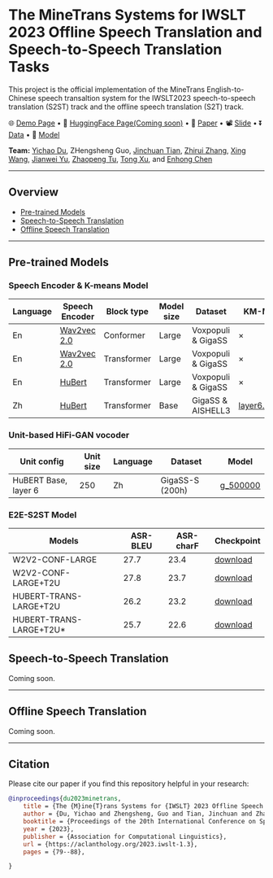 # The MineTrans Systems for IWSLT 2023 Offline Speech Translation and Speech-to-Speech Translation Tasks

This project is the official implementation of the MineTrans English-to-Chinese speech transaltion system for the IWSLT2023 speech-to-speech translation (S2ST) track and the offline speech translation (S2T) track.

<p align="left">
  🌐 <a href="https://duyichao.github.io/MINETrans-IWSLT23/demo/index.html" target="_blank">Demo Page</a> • 🤗 <a href="" target="_blank">HuggingFace Page(Coming soon)</a> • 📃 <a href="https://aclanthology.org/2023.iwslt-1.3" target="_blank">Paper</a> • 📽️ <a href="https://drive.google.com/file/d/1F-IFVHkzPQk0Q1jCQiCBql6fTrWq8gfH/view" target="_blank">Slide</a> •  ⏬ <a href="https://github.com/duyichao/MINETrans-IWSLT23/blob/main/README.md" target="_blank">Data</a> • 🤖 <a href="https://github.com/duyichao/MINETrans-IWSLT23/blob/main/README.md#pre-trained-models" target="_blank">Model</a> 
   <!-- • 📹 <a href="" target="_blank">Video</a>  -->
</p>

**Team:** [Yichao Du](https://github.com/duyichao), ZHengsheng Guo, [Jinchuan Tian](https://scholar.google.com/citations?user=KE5I4R0AAAAJ), [Zhirui
Zhang](https://zrustc.github.io/), [Xing Wang](http://www.xingwang4nlp.com/), [Jianwei Yu](https://scholar.google.com/citations?user=fY1IJ4wAAAAJ&hl=en), [Zhaopeng Tu](http://www.zptu.net/), [Tong Xu](http://staff.ustc.edu.cn/~tongxu/), and [Enhong Chen](https://scholar.google.com/citations?user=Q9h02J0AAAAJ&hl)

<hr>

## Overview
- [Pre-trained Models](#pre-trained-models)
- [Speech-to-Speech Translation](#speech-to-speech-translation)
- [Offline Speech Translation](#offline-speech-translation)

<hr>

## Pre-trained Models

### Speech Encoder & K-means Model

Language | Speech Encoder | Block type | Model size | Dataset  | KM-Model |
--- | --- | --- | --- | --- | --- |
En | [Wav2vec 2.0]() | Conformer   | Large | Voxpopuli & GigaSS | × |
En | [Wav2vec 2.0]() | Transformer | Large | Voxpopuli & GigaSS | × |
En | [HuBert]()      | Transformer | Large | Voxpopuli & GigaSS | × |
Zh | [HuBert]()      | Transformer | Base  | GigaSS & AISHELL3  | [layer6.km250]() |

### Unit-based HiFi-GAN vocoder
Unit config | Unit size | Language | Dataset | Model
|---|---|---|---|---
HuBERT Base, layer 6 | 250 | Zh | GigaSS-S (200h) | [g_500000]()


### E2E-S2ST Model
Models | ASR-BLEU | ASR-charF | Checkpoint |
--- | --- | --- | --- | 
W2V2-CONF-LARGE         | 27.7 | 23.4 | [download]() |
W2V2-CONF-LARGE+T2U     | 27.8 | 23.7 | [download]() |
HUBERT-TRANS-LARGE+T2U  | 26.2 | 23.2 | [download]() |
HUBERT-TRANS-LARGE+T2U* | 25.7 | 22.6 | [download]() |


## Speech-to-Speech Translation
Coming soon.

<!-- ### Data Preparation

#### Target Unit Extraction
To prepare data for S2UT training, follow the steps from Direct S2ST with Discrete Units and format the data in the S2UT format. Note that we use 250 units from the sixth layer (--layer 6) of the hubert model linked above instead.

### Inference
```

``` -->

<hr>

## Offline Speech Translation

Coming soon.

<hr>

## Citation
Please cite our paper if you find this repository helpful in your research:
```bibtex
@inproceedings{du2023minetrans,
    title = {The {M}ine{T}rans Systems for {IWSLT} 2023 Offline Speech Translation and Speech-to-Speech Translation Tasks},
    author = {Du, Yichao and Zhengsheng, Guo and Tian, Jinchuan and Zhang, Zhirui and Wang, Xing and Yu, Jianwei and Tu, Zhaopeng  and Xu, Tong  and Chen, Enhong},
    booktitle = {Proceedings of the 20th International Conference on Spoken Language Translation (IWSLT 2023)},
    year = {2023},
    publisher = {Association for Computational Linguistics},
    url = {https://aclanthology.org/2023.iwslt-1.3},
    pages = {79--88},

}
```